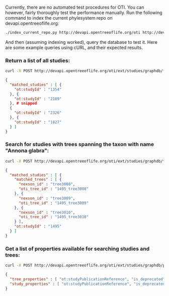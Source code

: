 Currently, there are no automated test procedures for OTI. You can however, fairly thoroughly test the performance manually. Run the following command to index the current phylesystem repo on devapi.opentreeoflife.org:

```bash
./index_current_repo.py http://devapi.opentreeoflife.org/oti http://devapi.opentreeoflife.org/api
```

And then (assuming indexing worked), query the database to test it. Here are some example queries using cURL, and their expected results.

### Return a list of all studies:

```bash
curl -X POST http://devapi.opentreeoflife.org/oti/ext/studies/graphdb/find_studies
``` 

```json
{
  "matched_studies" : [ {
    "ot:studyId" : "1354"
  }, {
    "ot:studyId" : "2189"
  }, # snipped
  {
    "ot:studyId" : "2326"
  }, {
    "ot:studyId" : "1827"
  } ]
}
```

### Search for studies with trees spanning the taxon with name "Annona glabra":

```bash
curl -X POST http://devapi.opentreeoflife.org/oti/ext/studies/graphdb/find_trees -H "content-type: application/json" -d '{"property":"ot:ottTaxonName","value":"Annona glabra"}'
```

```json
{
  "matched_studies" : [ {
    "matched_trees" : [ {
      "nexson_id" : "tree3008",
      "oti_tree_id" : "1495_tree3008"
    }, {
      "nexson_id" : "tree3009",
      "oti_tree_id" : "1495_tree3009"
    }, {
      "nexson_id" : "tree3010",
      "oti_tree_id" : "1495_tree3010"
    } ],
    "ot:studyId" : "1495"
  } ]
}
```

### Get a list of properties available for searching studies and trees:

```bash
curl -X POST http://devapi.opentreeoflife.org/oti/ext/studies/graphdb/properties
```

```json
{
  "tree_properties" : [ "ot:studyPublicationReference", "is_deprecated", "ot:focalCladeOTTTaxonName", "ot:studyLastEditor", "ot:studyModified", "ot:studyLabel", "ot:comment", "ot:studyId", "ot:dataDeposit", "ot:authorContributed", "ot:studyUploaded", "ot:studyYear", "ot:focalCladeTaxonName", "ot:tag", "ot:curatorName", "ot:studyPublication", "ot:focalCladeOTTId", "ot:focalClade" ],
  "study_properties" : [ "ot:studyPublicationReference", "is_deprecated", "ot:focalCladeOTTTaxonName", "ot:studyLastEditor", "ot:studyModified", "ot:studyLabel", "ot:comment", "ot:studyId", "ot:dataDeposit", "ot:authorContributed", "ot:studyUploaded", "ot:studyYear", "ot:focalCladeTaxonName", "ot:tag", "ot:curatorName", "ot:studyPublication", "ot:focalCladeOTTId", "ot:focalClade" ]
}
```
